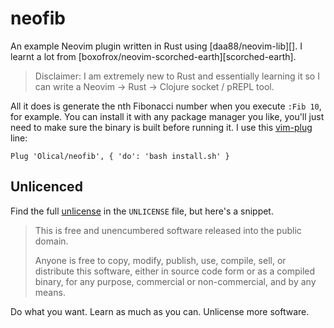 # neofib

An example Neovim plugin written in Rust using [daa88/neovim-lib][]. I learnt a lot from [boxofrox/neovim-scorched-earth][scorched-earth].

> Disclaimer: I am extremely new to Rust and essentially learning it so I can write a Neovim -> Rust -> Clojure socket / pREPL tool.

All it does is generate the nth Fibonacci number when you execute `:Fib 10`, for example. You can install it with any package manager you like, you'll just need to make sure the binary is built before running it. I use this [vim-plug][] line:

```viml
Plug 'Olical/neofib', { 'do': 'bash install.sh' }
```

## Unlicenced

Find the full [unlicense][] in the `UNLICENSE` file, but here's a snippet.

>This is free and unencumbered software released into the public domain.
>
>Anyone is free to copy, modify, publish, use, compile, sell, or distribute this software, either in source code form or as a compiled binary, for any purpose, commercial or non-commercial, and by any means.

Do what you want. Learn as much as you can. Unlicense more software.

[unlicense]: http://unlicense.org/
[neovim-lib]: https://github.com/daa84/neovim-lib
[sorched-earth]: https://github.com/boxofrox/neovim-scorched-earth
[vim-plug]: https://github.com/junegunn/vim-plug

